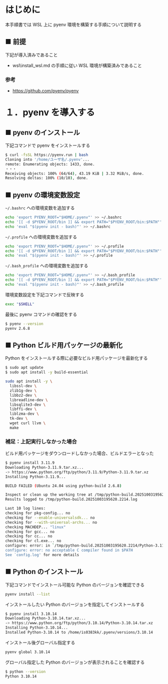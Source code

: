 # はじめに

本手順書では WSL 上に pyenv 環境を構築する手順について説明する

## ■ 前提

下記が導入済みであること

- wsl\install_wsl.md の手順に従い WSL 環境が構築済みであること

### 参考

- https://github.com/pyenv/pyenv

# １．pyenv を導入する

## ■ pyenv のインストール

下記コマンドで pyenv をインストールする

```bash
$ curl -fsSL https://pyenv.run | bash
Cloning into '/home/ユーザ名/.pyenv'...
remote: Enumerating objects: 1433, done.
・・・
Receiving objects: 100% (64/64), 43.19 KiB | 3.32 MiB/s, done.
Resolving deltas: 100% (10/10), done.
```

## ■ pyenv の環境変数設定

`~/.bashrc` への環境変数を追加する

```bash
echo 'export PYENV_ROOT="$HOME/.pyenv"' >> ~/.bashrc
echo '[[ -d $PYENV_ROOT/bin ]] && export PATH="$PYENV_ROOT/bin:$PATH"' >> ~/.bashrc
echo 'eval "$(pyenv init - bash)"' >> ~/.bashrc
```

`~/.profile` への環境変数を追加する

```bash
echo 'export PYENV_ROOT="$HOME/.pyenv"' >> ~/.profile
echo '[[ -d $PYENV_ROOT/bin ]] && export PATH="$PYENV_ROOT/bin:$PATH"' >> ~/.profile
echo 'eval "$(pyenv init - bash)"' >> ~/.profile
```

`~/.bash_profile` への環境変数を追加する

```bash
echo 'export PYENV_ROOT="$HOME/.pyenv"' >> ~/.bash_profile
echo '[[ -d $PYENV_ROOT/bin ]] && export PATH="$PYENV_ROOT/bin:$PATH"' >> ~/.bash_profile
echo 'eval "$(pyenv init - bash)"' >> ~/.bash_profile
```

環境変数設定を下記コマンドで反映する

```bash
exec "$SHELL"
```

最後に pyenv コマンドの確認をする

```bash
$ pyenv --version
pyenv 2.6.8
```

## ■ Python ビルド用パッケージの最新化

Python をインストールする際に必要なビルド用パッケージを最新化する

```bash
$ sudo apt update
$ sudo apt install -y build-essential
```

```bash
sudo apt install -y \
  libssl-dev \
  zlib1g-dev \
  libbz2-dev \
  libreadline-dev \
  libsqlite3-dev \
  libffi-dev \
  liblzma-dev \
  tk-dev \
  wget curl llvm \
  make
```

### 補足：上記実行しなかった場合

ビルド用パッケージをダウンロードしなかった場合、ビルドエラーとなった

```bash
$ pyenv install 3.11.9
Downloading Python-3.11.9.tar.xz...
-> https://www.python.org/ftp/python/3.11.9/Python-3.11.9.tar.xz
Installing Python-3.11.9...

BUILD FAILED (Ubuntu 24.04 using python-build 2.6.8)

Inspect or clean up the working tree at /tmp/python-build.20251003195620.2214
Results logged to /tmp/python-build.20251003195620.2214.log

Last 10 log lines:
checking for pkg-config... no
checking for --enable-universalsdk... no
checking for --with-universal-archs... no
checking MACHDEP... "linux"
checking for gcc... no
checking for cc... no
checking for cl.exe... no
configure: error: in `/tmp/python-build.20251003195620.2214/Python-3.11.9':
configure: error: no acceptable C compiler found in $PATH
See `config.log' for more details
```

## ■ Python のインストール

下記コマンドでインストール可能な Python のバージョンを確認できる

```bash
pyenv install --list
```

インストールしたい Python のバージョンを指定してインストールする

```bash
$ pyenv install 3.10.14
Downloading Python-3.10.14.tar.xz...
-> https://www.python.org/ftp/python/3.10.14/Python-3.10.14.tar.xz
Installing Python-3.10.14...
Installed Python-3.10.14 to /home/is0383kk/.pyenv/versions/3.10.14
```

インストール後グローバル指定する

```bash
pyenv global 3.10.14
```

グローバル指定した Python のバージョンが表示されることを確認する

```bash
$ python --version
Python 3.10.14
```
